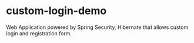 # custom-login-demo
Web Application powered by Spring Security, Hibernate that allows custom login and registration form.  
